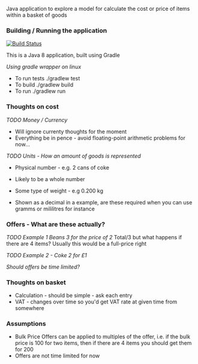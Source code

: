 Java application to explore a model for calculate the cost or price of items within a basket of goods


### Building / Running the application
[![Build Status](https://travis-ci.org/trickyBytes/sweep.svg?branch=master)](https://travis-ci.org/trickyBytes/sweep)

This is a Java 8 application, built using Gradle

*Using gradle wrapper on linux*
- To run tests ./gradlew test
- To build ./gradlew build
- To run ./gradlew run

### Thoughts on cost

*TODO Money / Currency*
- Will ignore currenty thoughts for the moment
- Everything be in pence - avoid floating-point arithmetic problems for now... 

*TODO Units - How an amount of goods is represented*
- Physical number - e.g. 2 cans of coke
- Likely to be a whole number

- Some type of weight - e.g 0.200 kg
- Shown as a decimal in a example, are these required when you can use gramms or mililitres for instance

### Offers - What are these actually?

*TODO Example 1 Beans 3 for the price of 2*
Total/3 but what happens if there are 4 items? Usually this would be a full-price right

*TODO Example 2 - Coke 2 for £1*

*Should offers be time limited?*

### Thoughts on basket

- Calculation - should be simple - ask each entry
- VAT - changes over time so you'd get VAT rate at given time from somewhere

### Assumptions
- Bulk Price Offers can be applied to multiples of the offer, i.e. if the bulk price is 100 for two items, then if there are 4 items you should get them for 200
- Offers are not time limited for now










